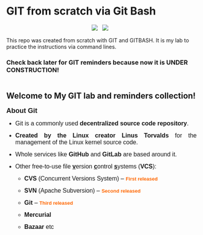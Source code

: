 # GIT from scratch via Git Bash

<p align='center'>
  <img src="https://img.shields.io/badge/GitHub-Git/Git%20Bash-4183C4?style=for-the-badge&logo=github&logoColor=white" />&nbsp;&nbsp;
  <img src="https://img.shields.io/badge/Git%20via%20Git%20Bash-Under%20Construction-999999?style=for-the-badge&logo=git&logoColor=white" />&nbsp;&nbsp;
</p>

This repo was created from scratch with GIT and GITBASH. It is my lab to practice the instructions via command lines.

### Check back later for GIT reminders because now it is UNDER CONSTRUCTION!

<!-- IMAGE... -->
<p align='center'>
  <a href="https://git-scm.com/docs/gittutorial"><img alt="" src="https://user-images.githubusercontent.com/5893219/134832432-5eaa7a49-9727-4485-baeb-cd7a0deff034.png"></a>
</p>

<!-- #######  THIS IS A COMMENT - Visible only in the source editor #########-->
<h2>Welcome to My GIT lab and reminders collection!</h2>
<p class="western" align="JUSTIFY"><span style="font-family: Verdana, sans-serif;"><span style="font-size: large;"><strong>About Git</strong></span></span>&nbsp;</p>
<ul>
<li>
<p class="western" align="JUSTIFY"><span style="color: #171717;"><span style="font-family: Verdana, sans-serif;"><span style="font-size: medium;">Git is a commonly used </span></span></span><span style="color: #171717;"><span style="font-family: Verdana, sans-serif;"><span style="font-size: medium;"><strong>decentralized source code repository</strong></span></span></span><span style="color: #171717;"><span style="font-family: Verdana, sans-serif;"><span style="font-size: medium;">.</span></span></span></p>
</li>
<li>
<p class="western" align="JUSTIFY"><span style="color: #171717;"><span style="font-family: Verdana, sans-serif;"><span style="font-size: medium;"><strong>Created by the Linux creator Linus Torvalds</strong></span></span></span><span style="color: #171717;"><span style="font-family: Verdana, sans-serif;"><span style="font-size: medium;"> for the management of the Linux kernel source code.</span></span></span></p>
</li>
<li>
<p class="western" align="JUSTIFY"><span style="color: #171717;"><span style="font-family: Verdana, sans-serif;"><span style="font-size: medium;">Whole services like </span></span></span><span style="color: #171717;"><span style="font-family: Verdana, sans-serif;"><span style="font-size: medium;"><strong>GitHub</strong></span></span></span><span style="color: #171717;"><span style="font-family: Verdana, sans-serif;"><span style="font-size: medium;"> and </span></span></span><span style="color: #171717;"><span style="font-family: Verdana, sans-serif;"><span style="font-size: medium;"><strong>GitLab</strong></span></span></span><span style="color: #171717;"><span style="font-family: Verdana, sans-serif;"><span style="font-size: medium;"> are based around it.</span></span></span></p>
</li>
<li>
<p class="western" align="JUSTIFY"><span style="color: #171717;"><span style="font-family: Verdana, sans-serif;"><span style="font-size: medium;">Other free-to-use file </span></span></span><span style="color: #171717;"><span style="font-family: Verdana, sans-serif;"><span style="font-size: medium;"><u><strong>v</strong></u></span></span></span><span style="color: #171717;"><span style="font-family: Verdana, sans-serif;"><span style="font-size: medium;">ersion </span></span></span><span style="color: #171717;"><span style="font-family: Verdana, sans-serif;"><span style="font-size: medium;"><u><strong>c</strong></u></span></span></span><span style="color: #171717;"><span style="font-family: Verdana, sans-serif;"><span style="font-size: medium;">ontrol </span></span></span><span style="color: #171717;"><span style="font-family: Verdana, sans-serif;"><span style="font-size: medium;"><u><strong>s</strong></u></span></span></span><span style="color: #171717;"><span style="font-family: Verdana, sans-serif;"><span style="font-size: medium;">ystems</span></span></span><span style="color: #171717;"><span style="font-family: Verdana, sans-serif;"><span style="font-size: medium;"> (</span></span></span><span style="color: #171717;"><span style="font-family: Verdana, sans-serif;"><span style="font-size: medium;"><strong>VCS</strong></span></span></span><span style="color: #171717;"><span style="font-family: Verdana, sans-serif;"><span style="font-size: medium;">):</span></span></span></p>
<ul>
<li>
<p class="western" align="JUSTIFY"><span style="color: #171717;"><span style="font-family: Verdana, sans-serif;"><span style="font-size: medium;"><strong>CVS</strong></span></span></span><span style="color: #171717;"><span style="font-family: Verdana, sans-serif;"><span style="font-size: medium;"> (Concurrent Versions System) &ndash; </span></span></span><span style="color: #ff6600;"><span style="font-family: Verdana, sans-serif;"><span style="font-size: small;"><strong>First released</strong></span></span></span></p>
</li>
<li>
<p class="western" align="JUSTIFY"><span style="color: #171717;"><span style="font-family: Verdana, sans-serif;"><span style="font-size: medium;"><strong>SVN</strong></span></span></span><span style="color: #171717;"><span style="font-family: Verdana, sans-serif;"><span style="font-size: medium;"> (Apache Subversion) &ndash; </span></span></span><span style="color: #ff6600;"><span style="font-family: Verdana, sans-serif;"><span style="font-size: small;"><strong>Second released</strong></span></span></span></p>
</li>
<li>
<p class="western" align="JUSTIFY"><span style="color: #171717;"><span style="font-family: Verdana, sans-serif;"><span style="font-size: medium;"><strong>Git</strong></span></span></span><span style="color: #171717;"><span style="font-family: Verdana, sans-serif;"><span style="font-size: medium;"> &ndash; </span></span></span><span style="color: #ff6600;"><span style="font-family: Verdana, sans-serif;"><span style="font-size: small;"><strong>Third released</strong></span></span></span></p>
</li>
<li>
<p class="western" align="JUSTIFY"><span style="color: #171717;"><span style="font-family: Verdana, sans-serif;"><span style="font-size: medium;"><strong>Mercurial</strong></span></span></span></p>
</li>
<li>
<p class="western" align="JUSTIFY"><span style="color: #171717;"><span style="font-family: Verdana, sans-serif;"><span style="font-size: medium;"><strong>Bazaar</strong></span></span></span><span style="color: #171717;"><span style="font-family: Verdana, sans-serif;"><span style="font-size: medium;"> etc</span></span></span></p>
</li>
</ul>
</li>
</ul>
